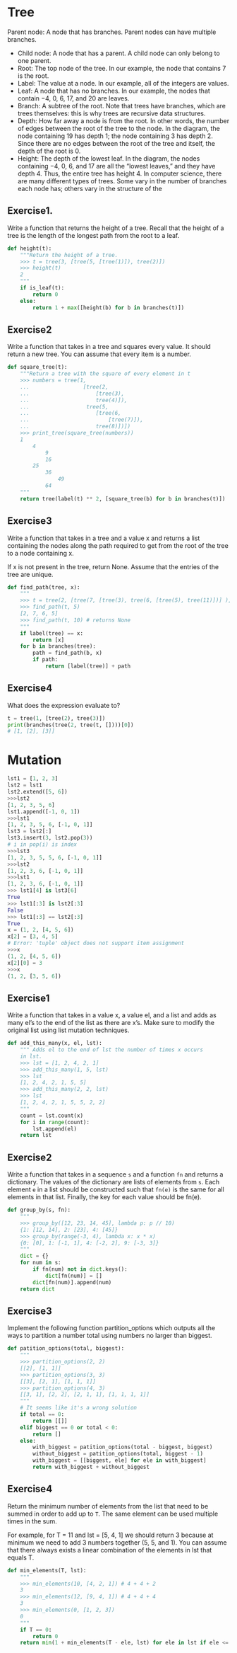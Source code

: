 # Tree

Parent node: A node that has branches. Parent nodes can have multiple branches.

- Child node: A node that has a parent. A child node can only belong to one parent.
- Root: The top node of the tree. In our example, the node that contains 7 is the root.
- Label: The value at a node. In our example, all of the integers are values.
- Leaf: A node that has no branches. In our example, the nodes that contain
  −4, 0, 6, 17, and 20 are leaves.
- Branch: A subtree of the root. Note that trees have branches, which are
  trees themselves: this is why trees are recursive data structures.
- Depth: How far away a node is from the root. In other words, the number
  of edges between the root of the tree to the node. In the diagram, the node
  containing 19 has depth 1; the node containing 3 has depth 2. Since there are
  no edges between the root of the tree and itself, the depth of the root is 0.
- Height: The depth of the lowest leaf. In the diagram, the nodes containing
  −4, 0, 6, and 17 are all the “lowest leaves,” and they have depth 4. Thus, the
  entire tree has height 4.
  In computer science, there are many different types of trees. Some vary in the
  number of branches each node has; others vary in the structure of the

## Exercise1.

Write a function that returns the height of a tree. Recall that the height of a tree
is the length of the longest path from the root to a leaf.

```py
def height(t):
    """Return the height of a tree.
    >>> t = tree(3, [tree(5, [tree(1)]), tree(2)])
    >>> height(t)
    2
    """
    if is_leaf(t):
        return 0
    else:
        return 1 + max([height(b) for b in branches(t)])
```

## Exercise2

Write a function that takes in a tree and squares every value. It should return a
new tree. You can assume that every item is a number.

```py
def square_tree(t):
    """Return a tree with the square of every element in t
    >>> numbers = tree(1,
    ...                 [tree(2,
    ...                     [tree(3),
    ...                     tree(4)]),
    ...                  tree(5,
    ...                     [tree(6,
    ...                         [tree(7)]),
    ...                     tree(8)])])
    >>> print_tree(square_tree(numbers))
    1
        4
            9
            16
        25
            36
                49
            64
    """
    return tree(label(t) ** 2, [square_tree(b) for b in branches(t)])
```

## Exercise3

Write a function that takes in a tree and a value x and returns a list containing the
nodes along the path required to get from the root of the tree to a node containing
x.

If x is not present in the tree, return None. Assume that the entries of the tree are
unique.

```py
def find_path(tree, x):
    """
    >>> t = tree(2, [tree(7, [tree(3), tree(6, [tree(5), tree(11)])] ), tree(15)])
    >>> find_path(t, 5)
    [2, 7, 6, 5]
    >>> find_path(t, 10) # returns None
    """
    if label(tree) == x:
        return [x]
    for b in branches(tree):
        path = find_path(b, x)
        if path:
            return [label(tree)] + path
```

## Exercise4

What does the expression evaluate to?

```py
t = tree(1, [tree(2), tree(3)])
print(branches(tree(2, tree(t, [])))[0])
# [1, [2], [3]]
```

# Mutation

```py
lst1 = [1, 2, 3]
lst2 = lst1
lst2.extend([5, 6])
>>>lst2
[1, 2, 3, 5, 6]
lst1.append([-1, 0, 1])
>>>lst1
[1, 2, 3, 5, 6, [-1, 0, 1]]
lst3 = lst2[:]
lst3.insert(3, lst2.pop(3))
# i in pop(i) is index
>>>lst3
[1, 2, 3, 5, 5, 6, [-1, 0, 1]]
>>>lst2
[1, 2, 3, 6, [-1, 0, 1]]
>>>lst1
[1, 2, 3, 6, [-1, 0, 1]]
>>> lst1[4] is lst3[6]
True
>>> lst1[:3] is lst2[:3]
False
>>> lst1[:3] == lst2[:3]
True
x = (1, 2, [4, 5, 6])
x[2] = [3, 4, 5]
# Error: 'tuple' object does not support item assignment
>>>x
(1, 2, [4, 5, 6])
x[2][0] = 3
>>>x
(1, 2, [3, 5, 6])
```

## Exercise1

Write a function that takes in a value x, a value el, and a list and adds as many
el’s to the end of the list as there are x’s. Make sure to modify the original
list using list mutation techniques.

```py
def add_this_many(x, el, lst):
    """ Adds el to the end of lst the number of times x occurs
    in lst.
    >>> lst = [1, 2, 4, 2, 1]
    >>> add_this_many(1, 5, lst)
    >>> lst
    [1, 2, 4, 2, 1, 5, 5]
    >>> add_this_many(2, 2, lst)
    >>> lst
    [1, 2, 4, 2, 1, 5, 5, 2, 2]
    """
    count = lst.count(x)
    for i in range(count):
        lst.append(el)
    return lst
```

## Exercise2

Write a function that takes in a sequence `s` and a function `fn` and returns a dictionary.
The values of the dictionary are lists of elements from `s`. Each element `e` in a list
should be constructed such that `fn(e)` is the same for all elements in that list.
Finally, the key for each value should be fn(e).

```py
def group_by(s, fn):
    """
    >>> group_by([12, 23, 14, 45], lambda p: p // 10)
    {1: [12, 14], 2: [23], 4: [45]}
    >>> group_by(range(-3, 4), lambda x: x * x)
    {0: [0], 1: [-1, 1], 4: [-2, 2], 9: [-3, 3]}
    """
    dict = {}
    for num in s:
        if fn(num) not in dict.keys():
            dict[fn(num)] = []
        dict[fn(num)].append(num)
    return dict
```

## Exercise3

Implement the following function partition_options which outputs all the ways to partition a number
total using numbers no larger than biggest.

```py
def patition_options(total, biggest):
    """
    >>> partition_options(2, 2)
    [[2], [1, 1]]
    >>> partition_options(3, 3)
    [[3], [2, 1], [1, 1, 1]]
    >>> partition_options(4, 3)
    [[3, 1], [2, 2], [2, 1, 1], [1, 1, 1, 1]]
    """
    # It seems like it's a wrong solution
    if total == 0:
        return [[]]
    elif biggest == 0 or total < 0:
        return []
    else:
        with_biggest = patition_options(total - biggest, biggest)
        without_biggest = patition_options(total, biggest - 1)
        with_biggest = [[biggest, ele] for ele in with_biggest]
        return with_biggest + without_biggest
```

## Exercise4

Return the minimum number of elements from the list that need to be summed in order to add up to `T`.
The same element can be used multiple times in the sum.

For example, for T = 11 and lst = [5, 4, 1] we should return 3 because at minimum we need to add 3 numbers together (5, 5, and 1). You can assume that there always exists a linear combination of the elements in lst that equals T.

```py
def min_elements(T, lst):
    """
    >>> min_elements(10, [4, 2, 1]) # 4 + 4 + 2
    3
    >>> min_elements(12, [9, 4, 1]) # 4 + 4 + 4
    3
    >>> min_elements(0, [1, 2, 3])
    0
    """
    if T == 0:
        return 0
    return min(1 + min_elements(T - ele, lst) for ele in lst if ele <= T)
```
